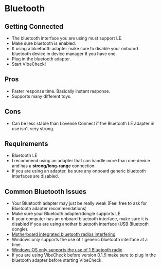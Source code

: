 # Bluetooth

## Getting Connected

- The bluetooth interface you are using must support LE.
- Make sure bluetooth is enabled.
- If using a bluetooth adapter make sure to disable your onboard bluetooth device in device manager if you have one.
- Plug in the bluetooth adapter.
- Start VibeCheck!

## Pros

- Faster response time. Basically instant response.
- Supports many different toys.

## Cons

- Can be less stable than Lovense Connect if the Bluetooth LE adapter in use isn't very strong.

## Requirements

- Bluetooth LE
- I recommend using an adapter that can handle more than one device and has a **strong/long-range** connection.
- If you are using an adapter, be sure any onboard generic bluetooth interfaces are disabled.

## Common Bluetooth Issues

- Your Bluetooth adapter may just be really weak (Feel free to ask for Bluetooth adapter recommendations)
- Make sure your Bluetooth adapter/dongle supports LE
- If your computer has an onboard bluetooth interface, make sure it is disabled if you are using another bluetooth interface (USB Bluetooth dongle).
- [Motherboard integrated bluetooth radios interfering](https://kb.plugable.com/bluetooth-adapter/your-computer-has-had-a-different-bluetooth-adapter-previously-or-has-a-built-in-adapter)
- Windows only supports the use of 1 generic bluetooth interface at a time.
- [Windows OS only supports the use of 1 Bluetooth radio](https://docs.microsoft.com/en-us/windows-hardware/drivers/bluetooth/bluetooth-faq#how-many-bluetooth-radios-can-windows-support)
- If you are using VibeCheck before version 0.1.9 make sure to plug in the bluetooth adapter before starting VibeCheck.
